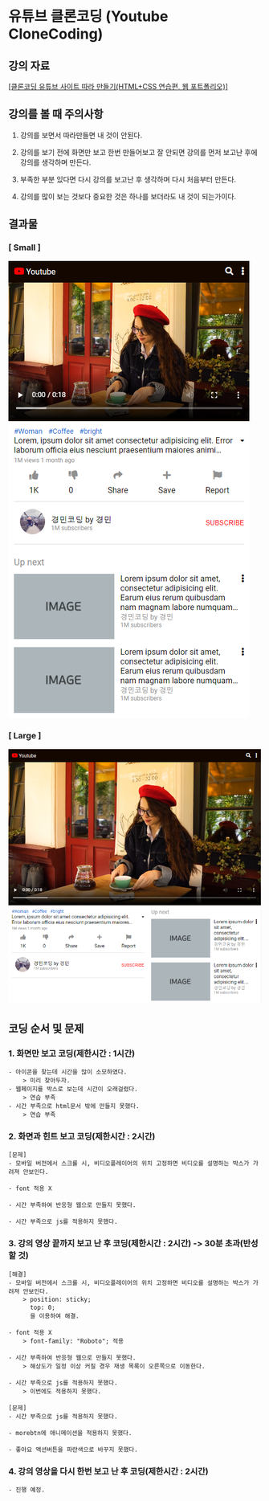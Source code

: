 # 유튜브 클론코딩 (Youtube CloneCoding)

## 강의 자료

[[클론코딩 유튜브 사이트 따라 만들기(HTML+CSS 연습편, 웹 포트폴리오)]](https://www.youtube.com/watch?v=67stn7Pu7s4&list=PLv2d7VI9OotQ1F92Jp9Ce7ovHEsuRQB3Y&index=15)

## 강의를 볼 때 주의사항

1. 강의를 보면서 따라만들면 내 것이 안된다.

2. 강의를 보기 전에 화면만 보고 한번 만들어보고 잘 안되면 강의를 먼저 보고난 후에 강의를 생각하며 만든다.

3. 부족한 부분 있다면 다시 강의를 보고난 후 생각하며 다시 처음부터 만든다.

4. 강의를 많이 보는 것보다 중요한 것은 하나를 보더라도 내 것이 되는가이다.

## 결과물

### [ Small ]

![img](./images/third_result_mobile.PNG)

### [ Large ]

![img](./images/third_result_pc.PNG)

## 코딩 순서 및 문제

### 1. 화면만 보고 코딩(제한시간 : 1시간)

    - 아이콘을 찾는데 시간을 많이 소모하였다.
        > 미리 찾아두자.
    - 웹페이지를 박스로 보는데 시간이 오래걸렸다.
        > 연습 부족
    - 시간 부족으로 html문서 밖에 만들지 못했다.
        > 연습 부족

### 2. 화면과 힌트 보고 코딩(제한시간 : 2시간)

    [문제]
    - 모바일 버전에서 스크롤 시, 비디오플레이어의 위치 고정하면 비디오를 설명하는 박스가 가려져 안보인다.

    - font 적용 X

    - 시간 부족하여 반응형 웹으로 만들지 못했다.

    - 시간 부족으로 js를 적용하지 못했다.

### 3. 강의 영상 끝까지 보고 난 후 코딩(제한시간 : 2시간) -> 30분 초과(반성할 것)

    [해결]
    - 모바일 버전에서 스크롤 시, 비디오플레이어의 위치 고정하면 비디오를 설명하는 박스가 가려져 안보인다.
        > position: sticky;
          top: 0;
          을 이용하여 해결.

    - font 적용 X
        > font-family: "Roboto"; 적용

    - 시간 부족하여 반응형 웹으로 만들지 못했다.
        > 해상도가 일정 이상 커질 경우 재생 목록이 오른쪽으로 이동한다.

    - 시간 부족으로 js를 적용하지 못했다.
        > 이번에도 적용하지 못했다.

    [문제]
    - 시간 부족으로 js를 적용하지 못했다.

    - morebtn에 애니메이션을 적용하지 못했다.

    - 좋아요 액션버튼을 파란색으로 바꾸지 못했다.

### 4. 강의 영상을 다시 한번 보고 난 후 코딩(제한시간 : 2시간)

    - 진행 예정.
